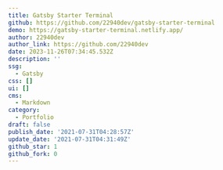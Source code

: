 ```yaml
---
title: Gatsby Starter Terminal
github: https://github.com/22940dev/gatsby-starter-terminal
demo: https://gatsby-starter-terminal.netlify.app/
author: 22940dev
author_link: https://github.com/22940dev
date: 2023-11-26T07:34:45.532Z
description: ''
ssg:
  - Gatsby
css: []
ui: []
cms:
  - Markdown
category:
  - Portfolio
draft: false
publish_date: '2021-07-31T04:28:57Z'
update_date: '2021-07-31T04:31:49Z'
github_star: 1
github_fork: 0
---
```

